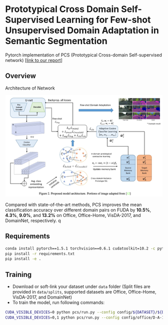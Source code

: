 
# Prototypical Cross Domain Self-Supervised Learning for Few-shot Unsupervised Domain Adaptation in Semantic Segmentation

Pytorch implementation of PCS (Prototypical Cross-domain Self-supervised network) [[link to our report](https://drive.google.com/drive/u/1/folders/127bXMlpO5XsZV5IXs2nRCvUijtZ9NsZ1)]

## Overview

Architecture of Network

![Architecture of Network](Proposed_architecture.png)

Compared with state-of-the-art methods, PCS improves the mean classification accuracy over different domain pairs on FUDA by **10.5%**, **4.3%**, **9.0%**, and **13.2%** on Office, Office-Home, VisDA-2017, and DomainNet, respectively.
q

## Requirements

```bash
conda install pytorch==1.5.1 torchvision==0.6.1 cudatoolkit=10.2 -c pytorch
pip install -r requirements.txt
pip install -e .
```

## Training

- Download or soft-link your dataset under `data` folder (Split files are provided in `data/splits`, supported datasets are Office, Office-Home, VisDA-2017, and DomainNet)
- To train the model, run following commands:

```bash
CUDA_VISIBLE_DEVICES=0 python pcs/run.py --config config/${DATASET}/${DOMAIN-PAIR}.json
CUDA_VISIBLE_DEVICES=0,1 python pcs/run.py --config config/office/D-A-1.json
```

